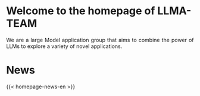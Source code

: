 # Welcome to the homepage of LLMA-TEAM

<p style="text-align:justify">
We are a large Model application group that aims to combine the power of LLMs to explore a variety of novel applications.
</p>


# News

{{< homepage-news-en >}}
